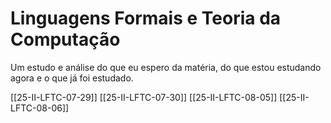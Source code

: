 # Linguagens Formais e Teoria da Computação

Um estudo e análise do que eu espero da matéria, do que estou estudando agora e o que já foi estudado.

[[25-II-LFTC-07-29]]
[[25-II-LFTC-07-30]]
[[25-II-LFTC-08-05]]
[[25-II-LFTC-08-06]]
